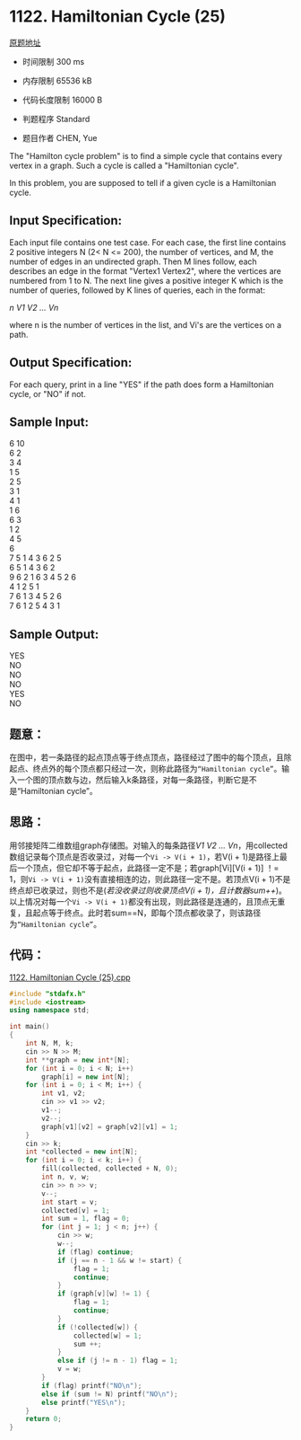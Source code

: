 ﻿# 1122. Hamiltonian Cycle (25)


[原题地址](https://www.patest.cn/contests/pat-a-practise/1122)

* 时间限制 300 ms



* 内存限制 65536 kB



* 代码长度限制 16000 B



* 判题程序 Standard 

* 题目作者 CHEN, Yue



The "Hamilton cycle problem" is to find a simple cycle that contains every vertex in a graph. Such a cycle is called a "Hamiltonian cycle". 

In this problem, you are supposed to tell if a given cycle is a Hamiltonian cycle. 

## Input Specification: 

Each input file contains one test case. For each case, the first line contains 2 positive integers N (2< N <= 200), the number of vertices, and M, the number of edges in an undirected graph. Then M lines follow, each describes an edge in the format "Vertex1 Vertex2", where the vertices are numbered from 1 to N. The next line gives a positive integer K which is the number of queries, followed by K lines of queries, each in the format:

*n V1 V2 ... Vn*  

where n is the number of vertices in the list, and Vi's are the vertices on a path. 

## Output Specification: 

For each query, print in a line "YES" if the path does form a Hamiltonian cycle, or "NO" if not. 
## Sample Input:  
6 10  
6 2  
3 4  
1 5  
2 5  
3 1  
4 1  
1 6  
6 3  
1 2  
4 5  
6  
7 5 1 4 3 6 2 5  
6 5 1 4 3 6 2  
9 6 2 1 6 3 4 5 2 6  
4 1 2 5 1  
7 6 1 3 4 5 2 6  
7 6 1 2 5 4 3 1  

## Sample Output:  
YES  
NO  
NO  
NO  
YES  
NO  


## 题意：

在图中，若一条路径的起点顶点等于终点顶点，路径经过了图中的每个顶点，且除起点、终点外的每个顶点都只经过一次，则称此路径为`“Hamiltonian cycle”`。输入一个图的顶点数与边，然后输入k条路径，对每一条路径，判断它是不是“Hamiltonian cycle”。


## 思路：

用邻接矩阵二维数组graph存储图。对输入的每条路径*V1 V2 ... Vn*，用collected数组记录每个顶点是否收录过，对每一个`Vi -> V(i + 1)`，若V(i + 1)是路径上最后一个顶点，但它却不等于起点，此路径一定不是；若graph[Vi][V(i + 1)] ！= 1，则`Vi -> V(i + 1)`没有直接相连的边，则此路径一定不是。若顶点V(i + 1)不是终点却已收录过，则也不是(*若没收录过则收录顶点V(i + 1)，且计数器sum++*)。以上情况对每一个`Vi -> V(i + 1)`都没有出现，则此路径是连通的，且顶点无重复，且起点等于终点。此时若sum==N，即每个顶点都收录了，则该路径为`“Hamiltonian cycle”`。


## 代码：

[1122. Hamiltonian Cycle (25).cpp ](https://github.com/jerrykcode/PAT-Practise/blob/master/PAT%20Advanced%20Level%20Practise/1122.%20Hamiltonian%20Cycle%20(25)/1122.%20Hamiltonian%20Cycle%20(25).cpp)

```cpp
#include "stdafx.h"
#include <iostream>
using namespace std;

int main()
{
	int N, M, k;
	cin >> N >> M;
	int **graph = new int*[N];
	for (int i = 0; i < N; i++)
		graph[i] = new int[N];
	for (int i = 0; i < M; i++) {
		int v1, v2;
		cin >> v1 >> v2;
		v1--;
		v2--;
		graph[v1][v2] = graph[v2][v1] = 1;
	}
	cin >> k;
	int *collected = new int[N];
	for (int i = 0; i < k; i++) {
		fill(collected, collected + N, 0);
		int n, v, w;
		cin >> n >> v;
		v--;
		int start = v;
		collected[v] = 1;
		int sum = 1, flag = 0;
		for (int j = 1; j < n; j++) {
			cin >> w;
			w--;
			if (flag) continue;
			if (j == n - 1 && w != start) {
				flag = 1;
				continue;
			}
			if (graph[v][w] != 1) {
				flag = 1;
				continue;
			}
			if (!collected[w]) {
				collected[w] = 1;
				sum ++;
			}
			else if (j != n - 1) flag = 1;
			v = w;
		}
		if (flag) printf("NO\n");
		else if (sum != N) printf("NO\n");
		else printf("YES\n");
	}
    return 0;
}
```
